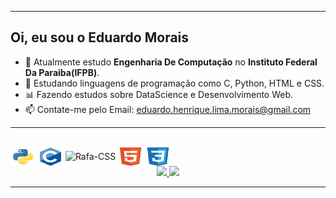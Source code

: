 <hr>
<h2>Oi, eu sou o Eduardo Morais</h2>

- 🔭 Atualmente estudo <strong>Engenharia De Computação</strong> no <strong>Instituto Federal Da Paraiba(IFPB)</strong>.
- 🌱 Estudando linguagens de programação como C, Python, HTML e CSS.
- 📊 Fazendo estudos sobre DataScience e Desenvolvimento Web.
- 📫 Contate-me pelo Email: eduardo.henrique.lima.morais@gmail.com
<hr>
<div style="display: inline_block"><br>
  <img align="center" alt="Python" height="30" width="40" src="https://raw.githubusercontent.com/devicons/devicon/master/icons/python/python-original.svg">
  <img align="center" alt="C" height="30" width="40" src="https://raw.githubusercontent.com/devicons/devicon/master/icons/c/c-original.svg">
  <img align="center" alt="Rafa-CSS" height="30" width="40" src="https://cdn.jsdelivr.net/gh/devicons/devicon/icons/jupyter/jupyter-original-wordmark.svg" 
/>
  <img align="center" alt="Rafa-HTML" height="30" width="40" src="https://raw.githubusercontent.com/devicons/devicon/master/icons/html5/html5-original.svg">
  <img align="center" alt="CSS" height="30" width="40" src="https://raw.githubusercontent.com/devicons/devicon/master/icons/css3/css3-original.svg">
</div>
<div align="center">
  <a href="https://github.com/Eduardo-Morais">
  <img height="140px" src="https://github-readme-stats.vercel.app/api?username=Eduardo-Morais&show_icons=true&theme=blue-green&include_all_commits=true&count_private=true"/>
  <img height="140px" src="https://github-readme-stats.vercel.app/api/top-langs/?username=Eduardo-Morais&layout=compact&langs_count=7&theme=blue-green"/>
</div>
<hr>
